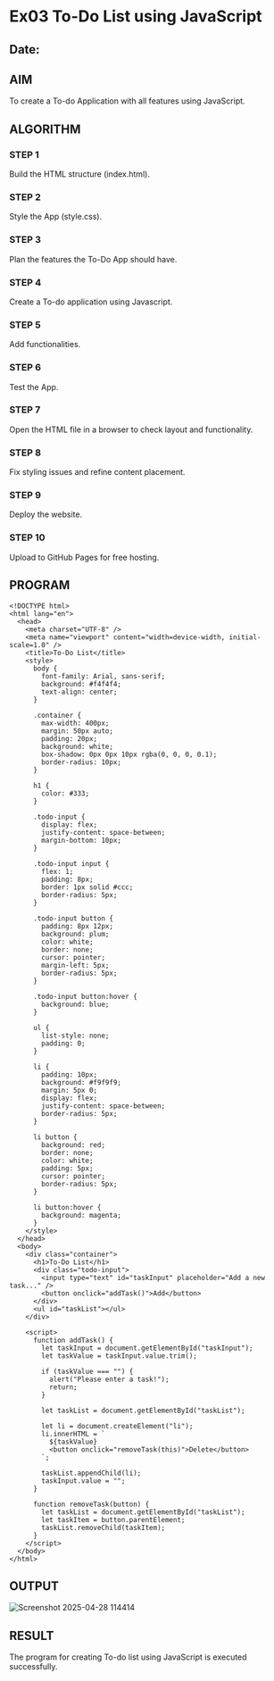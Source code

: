 # Ex03 To-Do List using JavaScript
## Date:

## AIM
To create a To-do Application with all features using JavaScript.

## ALGORITHM
### STEP 1
Build the HTML structure (index.html).

### STEP 2
Style the App (style.css).

### STEP 3
Plan the features the To-Do App should have.

### STEP 4
Create a To-do application using Javascript.

### STEP 5
Add functionalities.

### STEP 6
Test the App.

### STEP 7
Open the HTML file in a browser to check layout and functionality.

### STEP 8
Fix styling issues and refine content placement.

### STEP 9
Deploy the website.

### STEP 10
Upload to GitHub Pages for free hosting.

## PROGRAM
```
<!DOCTYPE html>
<html lang="en">
  <head>
    <meta charset="UTF-8" />
    <meta name="viewport" content="width=device-width, initial-scale=1.0" />
    <title>To-Do List</title>
    <style>
      body {
        font-family: Arial, sans-serif;
        background: #f4f4f4;
        text-align: center;
      }

      .container {
        max-width: 400px;
        margin: 50px auto;
        padding: 20px;
        background: white;
        box-shadow: 0px 0px 10px rgba(0, 0, 0, 0.1);
        border-radius: 10px;
      }

      h1 {
        color: #333;
      }

      .todo-input {
        display: flex;
        justify-content: space-between;
        margin-bottom: 10px;
      }

      .todo-input input {
        flex: 1;
        padding: 8px;
        border: 1px solid #ccc;
        border-radius: 5px;
      }

      .todo-input button {
        padding: 8px 12px;
        background: plum;
        color: white;
        border: none;
        cursor: pointer;
        margin-left: 5px;
        border-radius: 5px;
      }

      .todo-input button:hover {
        background: blue;
      }

      ul {
        list-style: none;
        padding: 0;
      }

      li {
        padding: 10px;
        background: #f9f9f9;
        margin: 5px 0;
        display: flex;
        justify-content: space-between;
        border-radius: 5px;
      }

      li button {
        background: red;
        border: none;
        color: white;
        padding: 5px;
        cursor: pointer;
        border-radius: 5px;
      }

      li button:hover {
        background: magenta;
      }
    </style>
  </head>
  <body>
    <div class="container">
      <h1>To-Do List</h1>
      <div class="todo-input">
        <input type="text" id="taskInput" placeholder="Add a new task..." />
        <button onclick="addTask()">Add</button>
      </div>
      <ul id="taskList"></ul>
    </div>

    <script>
      function addTask() {
        let taskInput = document.getElementById("taskInput");
        let taskValue = taskInput.value.trim();

        if (taskValue === "") {
          alert("Please enter a task!");
          return;
        }

        let taskList = document.getElementById("taskList");

        let li = document.createElement("li");
        li.innerHTML = `
          ${taskValue}
          <button onclick="removeTask(this)">Delete</button>
        `;

        taskList.appendChild(li);
        taskInput.value = "";
      }

      function removeTask(button) {
        let taskList = document.getElementById("taskList");
        let taskItem = button.parentElement;
        taskList.removeChild(taskItem);
      }
    </script>
  </body>
</html>

```
## OUTPUT
![Screenshot 2025-04-28 114414](https://github.com/user-attachments/assets/f5be52bf-ddef-429e-bef5-a3f4f987acbe)
## RESULT
The program for creating To-do list using JavaScript is executed successfully.
